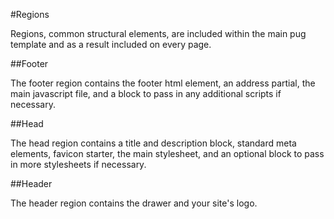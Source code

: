 #Regions

Regions, common structural elements, are included within the main pug template and as a result included on every page.

##Footer

The footer region contains the footer html element, an address partial, the main javascript file, and a block to pass in any additional scripts if necessary.

##Head

The head region contains a title and description block, standard meta elements, favicon starter, the main stylesheet, and an optional block to pass in more stylesheets if necessary.

##Header

The header region contains the drawer and your site's logo.

